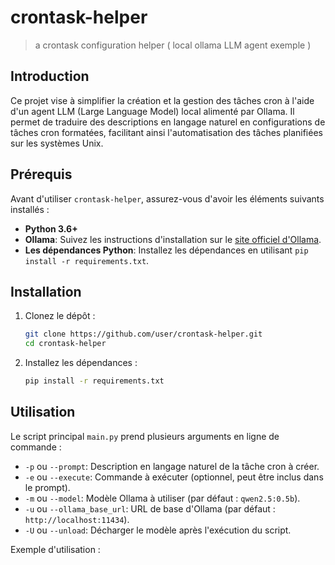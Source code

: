 # crontask-helper
> a crontask configuration helper ( local ollama LLM agent exemple )


## Introduction
Ce projet vise à simplifier la création et la gestion des tâches cron à l'aide d'un agent LLM (Large Language Model) local alimenté par Ollama. Il permet de traduire des descriptions en langage naturel en configurations de tâches cron formatées, facilitant ainsi l'automatisation des tâches planifiées sur les systèmes Unix.

## Prérequis

Avant d'utiliser `crontask-helper`, assurez-vous d'avoir les éléments suivants installés :

*   **Python 3.6+**
*   **Ollama**: Suivez les instructions d'installation sur le [site officiel d'Ollama](https://ollama.com/).
*   **Les dépendances Python**: Installez les dépendances en utilisant `pip install -r requirements.txt`.

## Installation

1.  Clonez le dépôt :

    ```bash
    git clone https://github.com/user/crontask-helper.git
    cd crontask-helper
    ```
2.  Installez les dépendances :

    ```bash
    pip install -r requirements.txt
    ```

## Utilisation

Le script principal `main.py` prend plusieurs arguments en ligne de commande :

*   `-p` ou `--prompt`: Description en langage naturel de la tâche cron à créer.
*   `-e` ou `--execute`: Commande à exécuter (optionnel, peut être inclus dans le prompt).
*   `-m` ou `--model`: Modèle Ollama à utiliser (par défaut : `qwen2.5:0.5b`).
*   `-u` ou `--ollama_base_url`: URL de base d'Ollama (par défaut : `http://localhost:11434`).
*   `-U` ou `--unload`: Décharger le modèle après l'exécution du script.

Exemple d'utilisation :